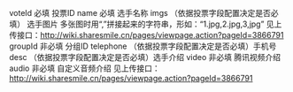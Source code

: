 voteId 必填 投票ID
name 必填 选手名称
imgs （依据投票字段配置决定是否必填） 选手图片 多张图时用“,”拼接起来的字符串，形如：“1.jpg,2.jpg,3,jpg” 见上传接口：http://wiki.sharesmile.cn/pages/viewpage.action?pageId=3866791
groupId 非必填 分组ID
telephone （依据投票字段配置决定是否必填）手机号
desc （依据投票字段配置决定是否必填）选手介绍
video 非必填 腾讯视频介绍
audio 非必填 自定义音频介绍 见上传接口：http://wiki.sharesmile.cn/pages/viewpage.action?pageId=3866791
<!--stackedit_data:
eyJoaXN0b3J5IjpbMTM4OTk1NTY1MSwtOTkyMTM0ODcsLTI0Mz
U1Mzg4Ml19
-->